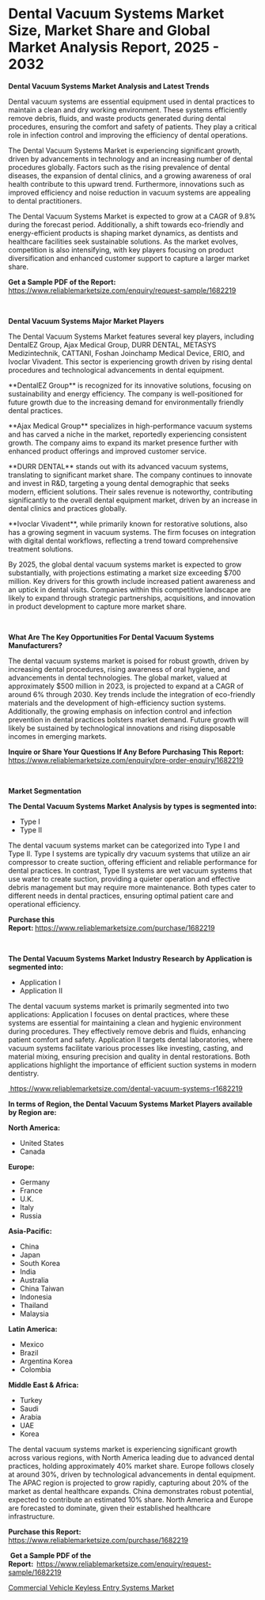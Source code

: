 <p><h1>Dental Vacuum Systems Market Size, Market Share and Global Market Analysis Report, 2025 - 2032</h1></p><p><strong>Dental Vacuum Systems Market Analysis and Latest Trends</strong></p>
<p><p>Dental vacuum systems are essential equipment used in dental practices to maintain a clean and dry working environment. These systems efficiently remove debris, fluids, and waste products generated during dental procedures, ensuring the comfort and safety of patients. They play a critical role in infection control and improving the efficiency of dental operations.</p><p>The Dental Vacuum Systems Market is experiencing significant growth, driven by advancements in technology and an increasing number of dental procedures globally. Factors such as the rising prevalence of dental diseases, the expansion of dental clinics, and a growing awareness of oral health contribute to this upward trend. Furthermore, innovations such as improved efficiency and noise reduction in vacuum systems are appealing to dental practitioners.</p><p>The Dental Vacuum Systems Market is expected to grow at a CAGR of 9.8% during the forecast period. Additionally, a shift towards eco-friendly and energy-efficient products is shaping market dynamics, as dentists and healthcare facilities seek sustainable solutions. As the market evolves, competition is also intensifying, with key players focusing on product diversification and enhanced customer support to capture a larger market share.</p></p>
<p><strong>Get a Sample PDF of the Report:&nbsp;</strong> <a href="https://www.reliablemarketsize.com/enquiry/request-sample/1682219?utm_campaign=3516&utm_medium=2&utm_source=Github&utm_content=ia&utm_term=24032025&utm_id=dental-vacuum-systems">https://www.reliablemarketsize.com/enquiry/request-sample/1682219</a></p>
<p>&nbsp;</p>
<p><strong>Dental Vacuum Systems Major Market Players</strong></p>
<p><p>The Dental Vacuum Systems Market features several key players, including DentalEZ Group, Ajax Medical Group, DURR DENTAL, METASYS Medizintechnik, CATTANI, Foshan Joinchamp Medical Device, ERIO, and Ivoclar Vivadent. This sector is experiencing growth driven by rising dental procedures and technological advancements in dental equipment.</p><p>**DentalEZ Group** is recognized for its innovative solutions, focusing on sustainability and energy efficiency. The company is well-positioned for future growth due to the increasing demand for environmentally friendly dental practices. </p><p>**Ajax Medical Group** specializes in high-performance vacuum systems and has carved a niche in the market, reportedly experiencing consistent growth. The company aims to expand its market presence further with enhanced product offerings and improved customer service.</p><p>**DURR DENTAL** stands out with its advanced vacuum systems, translating to significant market share. The company continues to innovate and invest in R&D, targeting a young dental demographic that seeks modern, efficient solutions. Their sales revenue is noteworthy, contributing significantly to the overall dental equipment market, driven by an increase in dental clinics and practices globally.</p><p>**Ivoclar Vivadent**, while primarily known for restorative solutions, also has a growing segment in vacuum systems. The firm focuses on integration with digital dental workflows, reflecting a trend toward comprehensive treatment solutions.</p><p>By 2025, the global dental vacuum systems market is expected to grow substantially, with projections estimating a market size exceeding $700 million. Key drivers for this growth include increased patient awareness and an uptick in dental visits. Companies within this competitive landscape are likely to expand through strategic partnerships, acquisitions, and innovation in product development to capture more market share.</p></p>
<p>&nbsp;</p>
<p><strong>What Are The Key Opportunities For Dental Vacuum Systems Manufacturers?</strong></p>
<p><p>The dental vacuum systems market is poised for robust growth, driven by increasing dental procedures, rising awareness of oral hygiene, and advancements in dental technologies. The global market, valued at approximately $500 million in 2023, is projected to expand at a CAGR of around 6% through 2030. Key trends include the integration of eco-friendly materials and the development of high-efficiency suction systems. Additionally, the growing emphasis on infection control and infection prevention in dental practices bolsters market demand. Future growth will likely be sustained by technological innovations and rising disposable incomes in emerging markets.</p></p>
<p><strong>Inquire or Share Your Questions If Any Before Purchasing This Report:</strong> <a href="https://www.reliablemarketsize.com/enquiry/pre-order-enquiry/1682219?utm_campaign=3516&utm_medium=2&utm_source=Github&utm_content=ia&utm_term=24032025&utm_id=dental-vacuum-systems">https://www.reliablemarketsize.com/enquiry/pre-order-enquiry/1682219</a></p>
<p>&nbsp;</p>
<p><strong>Market Segmentation</strong></p>
<p><strong>The Dental Vacuum Systems Market Analysis by types is segmented into:</strong></p>
<p><ul><li>Type I</li><li>Type II</li></ul></p>
<p><p>The dental vacuum systems market can be categorized into Type I and Type II. Type I systems are typically dry vacuum systems that utilize an air compressor to create suction, offering efficient and reliable performance for dental practices. In contrast, Type II systems are wet vacuum systems that use water to create suction, providing a quieter operation and effective debris management but may require more maintenance. Both types cater to different needs in dental practices, ensuring optimal patient care and operational efficiency.</p></p>
<p><strong>Purchase this Report:&nbsp;</strong><a href="https://www.reliablemarketsize.com/purchase/1682219?utm_campaign=3516&utm_medium=2&utm_source=Github&utm_content=ia&utm_term=24032025&utm_id=dental-vacuum-systems">https://www.reliablemarketsize.com/purchase/1682219</a></p>
<p>&nbsp;</p>
<p><strong>The Dental Vacuum Systems Market Industry Research by Application is segmented into:</strong></p>
<p><ul><li>Application I</li><li>Application II</li></ul></p>
<p><p>The dental vacuum systems market is primarily segmented into two applications: Application I focuses on dental practices, where these systems are essential for maintaining a clean and hygienic environment during procedures. They effectively remove debris and fluids, enhancing patient comfort and safety. Application II targets dental laboratories, where vacuum systems facilitate various processes like investing, casting, and material mixing, ensuring precision and quality in dental restorations. Both applications highlight the importance of efficient suction systems in modern dentistry.</p></p>
<p><a href="https://www.reliablemarketsize.com/dental-vacuum-systems-r1682219?utm_campaign=3516&utm_medium=2&utm_source=Github&utm_content=ia&utm_term=24032025&utm_id=dental-vacuum-systems">&nbsp;https://www.reliablemarketsize.com/dental-vacuum-systems-r1682219</a></p>
<p><strong>In terms of Region, the Dental Vacuum Systems Market Players available by Region are:</strong></p>
<p>
    <p> <strong> North America: </strong>
        <ul>
            <li>United States</li>
            <li>Canada</li>
        </ul>
        </p> 
    <p> <strong> Europe: </strong>
        <ul>
            <li>Germany</li>
            <li>France</li>
            <li>U.K.</li>
            <li>Italy</li>
            <li>Russia</li>
        </ul>
        </p> 
    <p> <strong> Asia-Pacific: </strong>
        <ul>
            <li>China</li>
            <li>Japan</li>
            <li>South Korea</li>
            <li>India</li>
            <li>Australia</li>
            <li>China Taiwan</li>
            <li>Indonesia</li>
            <li>Thailand</li>
            <li>Malaysia</li>
        </ul>
        </p> 
    <p> <strong> Latin America: </strong>
        <ul>
            <li>Mexico</li>
            <li>Brazil</li>
            <li>Argentina Korea</li>
            <li>Colombia</li>
        </ul>
        </p> 
    <p> <strong> Middle East & Africa: </strong>
        <ul>
            <li>Turkey</li>
            <li>Saudi</li>
            <li>Arabia</li>
            <li>UAE</li>
            <li>Korea</li>
        </ul>
    </p>
    </p>
<p><p>The dental vacuum systems market is experiencing significant growth across various regions, with North America leading due to advanced dental practices, holding approximately 40% market share. Europe follows closely at around 30%, driven by technological advancements in dental equipment. The APAC region is projected to grow rapidly, capturing about 20% of the market as dental healthcare expands. China demonstrates robust potential, expected to contribute an estimated 10% share. North America and Europe are forecasted to dominate, given their established healthcare infrastructure.</p></p>
<p><strong>Purchase this Report: </strong><a href="https://www.reliablemarketsize.com/purchase/1682219?utm_campaign=3516&utm_medium=2&utm_source=Github&utm_content=ia&utm_term=24032025&utm_id=dental-vacuum-systems">https://www.reliablemarketsize.com/purchase/1682219</a></p>
<p>&nbsp;<strong>Get a Sample PDF of the Report:&nbsp;&nbsp;</strong><a href="https://www.reliablemarketsize.com/enquiry/request-sample/1682219?utm_campaign=3516&utm_medium=2&utm_source=Github&utm_content=ia&utm_term=24032025&utm_id=dental-vacuum-systems">https://www.reliablemarketsize.com/enquiry/request-sample/1682219</a></p>
<p><strong></strong></p>
<p><p><a href="https://github.com/marteionun0/Market-Research-Report-List-1/blob/main/commercial-vehicle-keyless-entry-systems-market.md?utm_campaign=3516&utm_medium=2&utm_source=Github&utm_content=ia&utm_term=24032025&utm_id=dental-vacuum-systems">Commercial Vehicle Keyless Entry Systems Market</a></p></p>